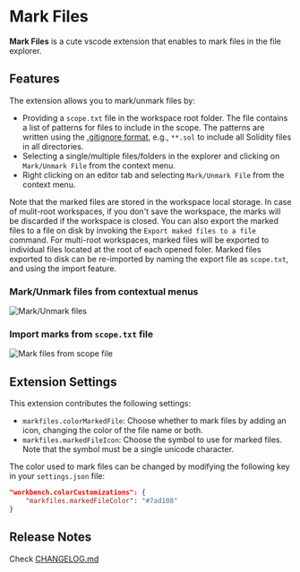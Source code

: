 # Mark Files

**Mark Files** is a cute vscode extension that enables to mark files in the file explorer.

## Features

The extension allows you to mark/unmark files by:

- Providing a `scope.txt` file in the workspace root folder. The file contains a list of patterns for files to include in the scope. The patterns are written using the [.gitignore format](https://git-scm.com/docs/gitignore#_pattern_format), e.g., `**.sol` to include all Solidity files in all directories.
- Selecting a single/multiple files/folders in the explorer and clicking on `Mark/Unmark File` from the context menu.
- Right clicking on an editor tab and selecting `Mark/Unmark File` from the context menu.

Note that the marked files are stored in the workspace local storage. In case of mulit-root workspaces, if you don't save the workspace, the marks will be discarded if the workspace is closed. You can also export the marked files to a file on disk by invoking the `Export maked files to a file` command. For multi-root workspaces, marked files will be exported to individual files located at the root of each opened foler. Marked files exported to disk can be re-imported by naming the export file as `scope.txt`, and using the import feature.

### Mark/Unmark files from contextual menus

![Mark/Unmark files](images/markfile.gif)

### Import marks from `scope.txt` file

![Mark files from scope file](images/scope.gif)

## Extension Settings

This extension contributes the following settings:

- `markfiles.colorMarkedFile`: Choose whether to mark files by adding an icon, changing the color of the file name or both.
- `markfiles.markedFileIcon`: Choose the symbol to use for marked files. Note that the symbol must be a single unicode character.

The color used to mark files can be changed by modifying the following key in your `settings.json` file:

```json
"workbench.colorCustomizations": {
    "markfiles.markedFileColor": "#7ad108"
}
```

## Release Notes

Check [CHANGELOG.md](CHANGELOG.md)
